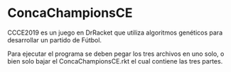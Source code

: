# ConcaChampionsCE
CCCE2019 es un juego en DrRacket que utiliza algoritmos genéticos para desarrollar un partido de Fútbol.

Para ejecutar el programa se deben pegar los tres archivos en uno solo, o bien solo bajar el ConcaChampionsCE.rkt el cual contiene las tres partes.
